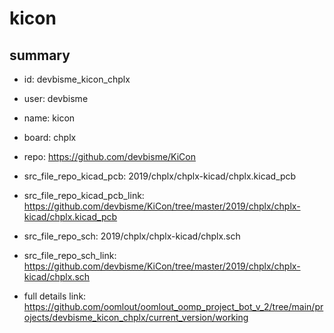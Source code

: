 # kicon
 
## summary 
* id: devbisme_kicon_chplx
* user: devbisme
* name: kicon
* board: chplx
* repo: https://github.com/devbisme/KiCon
* src_file_repo_kicad_pcb: 2019/chplx/chplx-kicad/chplx.kicad_pcb
* src_file_repo_kicad_pcb_link: https://github.com/devbisme/KiCon/tree/master/2019/chplx/chplx-kicad/chplx.kicad_pcb


* src_file_repo_sch: 2019/chplx/chplx-kicad/chplx.sch
* src_file_repo_sch_link: https://github.com/devbisme/KiCon/tree/master/2019/chplx/chplx-kicad/chplx.sch
* full details link: https://github.com/oomlout/oomlout_oomp_project_bot_v_2/tree/main/projects/devbisme_kicon_chplx/current_version/working  







